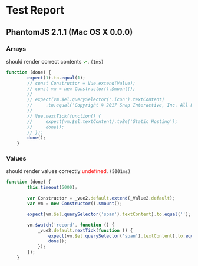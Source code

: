 # Test Report

## PhantomJS 2.1.1 (Mac OS X 0.0.0)

### Arrays

should render correct contents   <span style="color:green">✓</span>. `(1ms)`

```js
function (done) {
        expect(1).to.equal(1);
        // const Constructor = Vue.extend(Value);
        // const vm = new Constructor().$mount();
        //
        // expect(vm.$el.querySelector('.icon').textContent)
        //     .to.equal('Copyright © 2017 Snap Interactive, Inc. All Rights Reserved.');
        //
        // Vue.nextTick(function() {
        //     expect(vm.$el.textContent).toBe('Static Hosting');
        //     done();
        // });
        done();
    }
```


### Values

should render values correctly   <span style="color:red">undefined</span>. `(5001ms)`

```js
function (done) {
        this.timeout(5000);

        var Constructor = _vue2.default.extend(_Value2.default);
        var vm = new Constructor().$mount();

        expect(vm.$el.querySelector('span').textContent).to.equal('');

        vm.$watch('record', function () {
            _vue2.default.nextTick(function () {
                expect(vm.$el.querySelector('span').textContent).to.equal('Site Hosting');
                done();
            });
        });
    }
```

